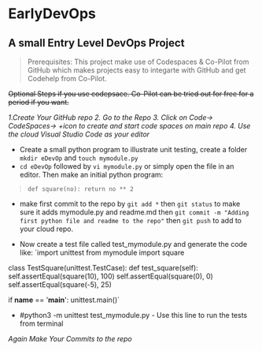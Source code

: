 # EarlyDevOps
## A small Entry Level DevOps Project
>Prerequisites:
 This project make use of Codespaces & Co-Pilot from GitHub which makes projects easy to integarte with GitHub and get Codehelp from Co-Pilot.    

~~Optional Steps if you use codepsace. Co-Pilot can be tried out for free for a period if you want.~~

*1.Create Your GitHub repo 2. Go to the Repo 3. Click on Code-> CodeSpaces-> +icon to create and start code spaces on main repo 4. Use the cloud Visual Studio Code as your editor*

* Create a small python program to illustrate unit testing, create a folder `mkdir eDevOp` and `touch mymodule.py`
* `cd eDevOp` followed by `vi mymodule.py` or simply open the file in an editor. Then make an initial python program:
>`def square(no):
        return no ** 2`
    
* make first commit to the repo by `git add *` then `git status` to make sure it adds mymodule.py and readme.md then `git commit -m "Adding first python file and readme to the repo"` then `git push` to add to your cloud repo.

* Now create a test file called test_mymodule.py and generate the code like:
`import unittest
from mymodule import square

class TestSquare(unittest.TestCase):
    def test_square(self):
        self.assertEqual(square(10), 100)
        self.assertEqual(square(0), 0)
        self.assertEqual(square(-5), 25)

if __name__ == '__main__':
    unittest.main()`
* #python3 -m unittest test_mymodule.py - Use this line to run the tests from terminal

*Again Make Your Commits to the repo*

